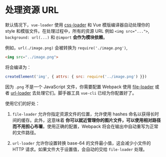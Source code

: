 # 处理资源 URL 

默认情况下，`vue-loader` 使用 [css-loader](https://github.com/webpack/css-loader) 和 Vue 模版编译器自动处理你的 style 和模版文件。在处理过程中，所有的资源 URL 例如 `<img src="...">`, `background: url(...)` 和 `@import` **会作为模块依赖**。

例如，`url(./image.png)` 会被转换为 `require('./image.png')`,

``` html
<img src="../image.png">
```

将会编译为：

``` js
createElement('img', { attrs: { src: require('../image.png') }})
```

因为 `.png` 不是一个 JavaScript 文件，你需要配置 Webpack 使用 [file-loader](https://github.com/webpack/file-loader) 或者 [url-loader](https://github.com/webpack/url-loader) 去处理它们。脚手器工具 `vue-cli` 已经为你配置好了。

使用它们的好处：

1. `file-loader` 允许你指定资源文件的位置，允许使用 hashes 命名以获得长时间的缓存。此外，这意味着 **你可以就近管理你的图片文件，可以使用相对路径而不用担心布署**。使用正确的配置，Webpack 将会在输出中自动重写为正常的文件路径。

2. `url-loader` 允许你设置转换 base-64 的文件最小值，这会减少小文件的 HTTP 请求。如果文件大于设置值，会自动的交给 `file-loader` 处理。
